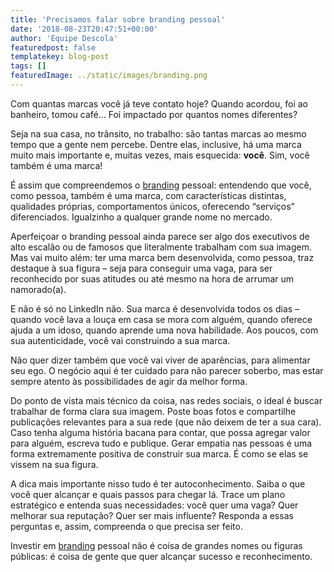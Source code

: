 ```yaml
---
title: 'Precisamos falar sobre branding pessoal'
date: '2018-08-23T20:47:51+00:00'
author: 'Equipe Descola'
featuredpost: false
templatekey: blog-post
tags: []
featuredImage: ../static/images/branding.png
---
```


Com quantas marcas você já teve contato hoje? Quando acordou, foi ao banheiro, tomou café… Foi impactado por quantos nomes diferentes?

Seja na sua casa, no trânsito, no trabalho: são tantas marcas ao mesmo tempo que a gente nem percebe. Dentre elas, inclusive, há uma marca muito mais importante e, muitas vezes, mais esquecida: **você**. Sim, você também é uma marca!

É assim que compreendemos o [branding](https://descola.org/curso/branding) pessoal: entendendo que você, como pessoa, também é uma marca, com características distintas, qualidades próprias, comportamentos únicos, oferecendo “serviços” diferenciados. Igualzinho a qualquer grande nome no mercado.

Aperfeiçoar o branding pessoal ainda parece ser algo dos executivos de alto escalão ou de famosos que literalmente trabalham com sua imagem. Mas vai muito além: ter uma marca bem desenvolvida, como pessoa, traz destaque à sua figura – seja para conseguir uma vaga, para ser reconhecido por suas atitudes ou até mesmo na hora de arrumar um namorado(a).

<script>(function(d,s,id){var js,fjs=d.getElementsByTagName(s)[0];if(d.getElementById(id))return;js=d.createElement(s);js.id=id;js.src='https://embed.playbuzz.com/sdk.js';fjs.parentNode.insertBefore(js,fjs);}(document,'script','playbuzz-sdk'));</script>

<div class="playbuzz" data-id="e3340344-06a2-4af2-b50e-e4625b7b1d16" data-show-info="false" data-show-share="false"></div>E não é só no LinkedIn não. Sua marca é desenvolvida todos os dias – quando você lava a louça em casa se mora com alguém, quando oferece ajuda a um idoso, quando aprende uma nova habilidade. Aos poucos, com sua autenticidade, você vai construindo a sua marca.

Não quer dizer também que você vai viver de aparências, para alimentar seu ego. O negócio aqui é ter cuidado para não parecer soberbo, mas estar sempre atento às possibilidades de agir da melhor forma.

Do ponto de vista mais técnico da coisa, nas redes sociais, o ideal é buscar trabalhar de forma clara sua imagem. Poste boas fotos e compartilhe publicações relevantes para a sua rede (que não deixem de ter a sua cara). Caso tenha alguma história bacana para contar, que possa agregar valor para alguém, escreva tudo e publique. Gerar empatia nas pessoas é uma forma extremamente positiva de construir sua marca. É como se elas se vissem na sua figura.

A dica mais importante nisso tudo é ter autoconhecimento. Saiba o que você quer alcançar e quais passos para chegar lá. Trace um plano estratégico e entenda suas necessidades: você quer uma vaga? Quer melhorar sua reputação? Quer ser mais influente? Responda a essas perguntas e, assim, compreenda o que precisa ser feito.

Investir em [branding](https://descola.org/curso/branding) pessoal não é coisa de grandes nomes ou figuras públicas: é coisa de gente que quer alcançar sucesso e reconhecimento.
